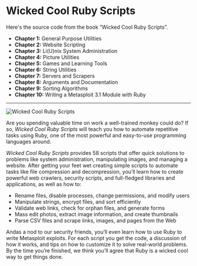 # Wicked Cool Ruby Scripts

Here's the source code from the book “Wicked Cool Ruby Scripts”.

* __Chapter 1:__ General Purpose Utilities
* __Chapter 2:__ Website Scripting
* __Chapter 3:__ Li(U)nix System Administration
* __Chapter 4:__ Picture Utilities
* __Chapter 5:__ Games and Learning Tools
* __Chapter 6:__ String Utilities
* __Chapter 7:__ Servers and Scrapers
* __Chapter 8:__ Arguments and Documentation
* __Chapter 9:__ Sorting Algorithms
* __Chapter 10:__ Writing a Metasploit 3.1 Module with Ruby

---

![Wicked Cool Ruby Scripts](http://www.nostarch.com/sites/default/files/imagecache/product_main_page/wcruby_big.png)

Are you spending valuable time on work a well-trained monkey could do? If so, _Wicked Cool Ruby Scripts_ will teach you how to automate repetitive tasks using Ruby, one of the most powerful and easy-to-use programming languages around.

_Wicked Cool Ruby Scripts_ provides 58 scripts that offer quick solutions to problems like system administration, manipulating images, and managing a website. After getting your feet wet creating simple scripts to automate tasks like file compression and decompression, you’ll learn how to create powerful web crawlers, security scripts, and full-fledged libraries and applications, as well as how to:

* Rename files, disable processes, change permissions, and modify users
* Manipulate strings, encrypt files, and sort efficiently
* Validate web links, check for orphan files, and generate forms
* Mass edit photos, extract image information, and create thumbnails
* Parse CSV files and scrape links, images, and pages from the Web

Andas a nod to our security friends, you’ll even learn how to use Ruby to write Metasploit exploits.
For each script you get the code, a discussion of how it works, and tips on how to customize it to solve real-world problems. By the time you’re finished, we think you’ll agree that Ruby is a wicked cool way to get things done.
